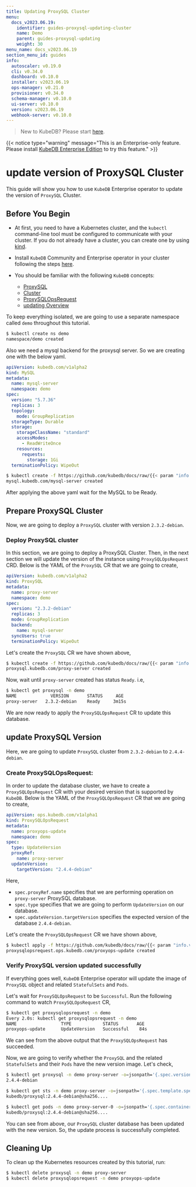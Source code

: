 ```yaml
---
title: Updating ProxySQL Cluster
menu:
  docs_v2023.06.19:
    identifier: guides-proxysql-updating-cluster
    name: Demo
    parent: guides-proxysql-updating
    weight: 30
menu_name: docs_v2023.06.19
section_menu_id: guides
info:
  autoscaler: v0.19.0
  cli: v0.34.0
  dashboard: v0.10.0
  installer: v2023.06.19
  ops-manager: v0.21.0
  provisioner: v0.34.0
  schema-manager: v0.10.0
  ui-server: v0.10.0
  version: v2023.06.19
  webhook-server: v0.10.0
---
```


> New to KubeDB? Please start [here](/docs/v2023.06.19/README).

{{< notice type="warning" message="This is an Enterprise-only feature. Please install [KubeDB Enterprise Edition](/docs/v2023.06.19/setup/install/enterprise) to try this feature." >}}

# update version of ProxySQL Cluster

This guide will show you how to use `KubeDB` Enterprise operator to update the version of `ProxySQL` Cluster.

## Before You Begin

- At first, you need to have a Kubernetes cluster, and the `kubectl` command-line tool must be configured to communicate with your cluster. If you do not already have a cluster, you can create one by using [kind](https://kind.sigs.k8s.io/docs/user/quick-start/).

- Install `KubeDB` Community and Enterprise operator in your cluster following the steps [here](/docs/v2023.06.19/setup/README).

- You should be familiar with the following `KubeDB` concepts:
  - [ProxySQL](/docs/v2023.06.19/guides/proxysql/concepts/proxysql)
  - [Cluster](/docs/v2023.06.19/guides/proxysql/clustering/overview)
  - [ProxySQLOpsRequest](/docs/v2023.06.19/guides/proxysql/concepts/opsrequest)
  - [updating Overview](/docs/v2023.06.19/guides/proxysql/update-version/overview)

To keep everything isolated, we are going to use a separate namespace called `demo` throughout this tutorial.

```bash
$ kubectl create ns demo
namespace/demo created
```

Also we need a mysql backend for the proxysql server. So we are  creating one with the below yaml. 

```yaml
apiVersion: kubedb.com/v1alpha2
kind: MySQL
metadata:
  name: mysql-server
  namespace: demo
spec:
  version: "5.7.36"
  replicas: 3
  topology:
    mode: GroupReplication
  storageType: Durable
  storage:
    storageClassName: "standard"
    accessModes:
      - ReadWriteOnce
    resources:
      requests:
        storage: 1Gi
  terminationPolicy: WipeOut
```

```bash
$ kubectl create -f https://github.com/kubedb/docs/raw/{{< param "info.version" >}}/docs/guides/proxysql/update-version/cluster/examples/sample-mysql.yaml
mysql.kubedb.com/mysql-server created 
```

After applying the above yaml wait for the MySQL to be Ready.

## Prepare ProxySQL Cluster

Now, we are going to deploy a `ProxySQL` cluster with version `2.3.2-debian`.

### Deploy ProxySQL cluster

In this section, we are going to deploy a ProxySQL Cluster. Then, in the next section we will update the version of the instance using `ProxySQLOpsRequest` CRD. Below is the YAML of the `ProxySQL` CR that we are going to create,


```yaml
apiVersion: kubedb.com/v1alpha2
kind: ProxySQL
metadata:
  name: proxy-server
  namespace: demo
spec:
  version: "2.3.2-debian"
  replicas: 3
  mode: GroupReplication
  backend:
    name: mysql-server
  syncUsers: true
  terminationPolicy: WipeOut

```

Let's create the `ProxySQL` CR we have shown above,

```bash
$ kubectl create -f https://github.com/kubedb/docs/raw/{{< param "info.version" >}}/docs/guides/proxysql/update-version/cluster/examples/sample-proxysql.yaml
proxysql.kubedb.com/proxy-server created
```

Now, wait until `proxy-server` created has status `Ready`. i.e,

```bash
$ kubectl get proxysql -n demo                                                                                                                                             
NAME             VERSION       STATUS     AGE
proxy-server   2.3.2-debian    Ready     3m15s
```

We are now ready to apply the `ProxySQLOpsRequest` CR to update this database.

## update ProxySQL Version

Here, we are going to update `ProxySQL` cluster from `2.3.2-debian` to `2.4.4-debian`.

### Create ProxySQLOpsRequest:

In order to update the database cluster, we have to create a `ProxySQLOpsRequest` CR with your desired version that is supported by `KubeDB`. Below is the YAML of the `ProxySQLOpsRequest` CR that we are going to create,

```yaml
apiVersion: ops.kubedb.com/v1alpha1
kind: ProxySQLOpsRequest
metadata:
  name: proxyops-update
  namespace: demo
spec:
  type: UpdateVersion
  proxyRef:
    name: proxy-server
  updateVersion:
    targetVersion: "2.4.4-debian"
```

Here,

- `spec.proxyRef.name` specifies that we are performing operation on `proxy-server` ProxySQL database.
- `spec.type` specifies that we are going to perform `UpdateVersion` on our database.
- `spec.updateVersion.targetVersion` specifies the expected version of the database `2.4.4-debian`.

Let's create the `ProxySQLOpsRequest` CR we have shown above,

```bash
$ kubectl apply -f https://github.com/kubedb/docs/raw/{{< param "info.version" >}}/docs/guides/proxysql/update-version/cluster/examples/proxyops-update.yaml
proxysqlopsrequest.ops.kubedb.com/proxyops-update created
```

### Verify ProxySQL version updated successfully 

If everything goes well, `KubeDB` Enterprise operator will update the image of `ProxySQL` object and related `StatefulSets` and `Pods`.

Let's wait for `ProxySQLOpsRequest` to be `Successful`.  Run the following command to watch `ProxySQLOpsRequest` CR,

```bash
$ kubectl get proxysqlopsrequest -n demo
Every 2.0s: kubectl get proxysqlopsrequest -n demo
NAME                 TYPE            STATUS       AGE
proxyops-update      UpdateVersion   Successful    84s
```

We can see from the above output that the `ProxySQLOpsRequest` has succeeded.

Now, we are going to verify whether the `ProxySQL` and the related `StatefulSets` and their `Pods` have the new version image. Let's check,

```bash
$ kubectl get proxysql -n demo proxy-server -o=jsonpath='{.spec.version}{"\n"}'
2.4.4-debian

$ kubectl get sts -n demo proxy-server -o=jsonpath='{.spec.template.spec.containers[0].image}{"\n"}'
kubedb/proxysql:2.4.4-debian@sha256....

$ kubectl get pods -n demo proxy-server-0 -o=jsonpath='{.spec.containers[0].image}{"\n"}'
kubedb/proxysql:2.4.4-debian@sha256....

```

You can see from above, our `ProxySQL` cluster database has been updated with the new version. So, the update process is successfully completed.

## Cleaning Up

To clean up the Kubernetes resources created by this tutorial, run:

```bash
$ kubectl delete proxysql -n demo proxy-server
$ kubectl delete proxysqlopsrequest -n demo proxyops-update
```
